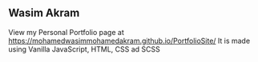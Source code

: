 ## Wasim Akram
View my Personal Portfolio page at https://mohamedwasimmohamedakram.github.io/PortfolioSite/
  It is made using Vanilla JavaScript, HTML, CSS ad SCSS
